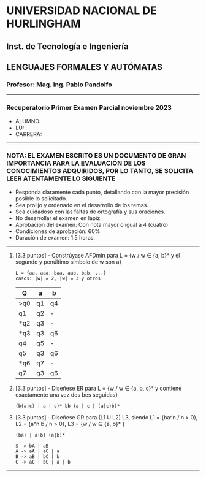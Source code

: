 # UNIVERSIDAD NACIONAL DE HURLINGHAM

## Inst. de Tecnología e Ingeniería

## LENGUAJES FORMALES Y AUTÓMATAS

### Profesor: Mag. Ing. Pablo Pandolfo

---

### Recuperatorio Primer Examen Parcial noviembre 2023

* ALUMNO:  
* LU:
* CARRERA:

---

### NOTA: EL EXAMEN ESCRITO ES UN DOCUMENTO DE GRAN IMPORTANCIA PARA LA EVALUACIÓN DE LOS CONOCIMIENTOS ADQUIRIDOS, POR LO TANTO, SE SOLICITA LEER ATENTAMENTE LO SIGUIENTE

* Responda claramente cada punto, detallando con la mayor precisión posible lo solicitado.
* Sea prolijo y ordenado en el desarrollo de los temas.
* Sea cuidadoso con las faltas de ortografía y sus oraciones.
* No desarrollar el examen en lápiz.
* Aprobación del examen: Con nota mayor o igual a 4 (cuatro)
* Condiciones de aprobación: 60%
* Duración de examen: 1.5 horas.

---

1. [3.3 puntos] - Constrúyase AFDmin para L = {w / w ∈ {a, b}* y el segundo y penúltimo símbolo de w son a}

    ```plain
    L = {aa, aaa, baa, aab, bab, ...}
    casos: |w| = 2, |w| = 3 y otros
    ```

    | Q | a | b |
    | -- | -- | -- |
    | >q0| q1 | q4 |
    | q1 | q2 | - |
    | *q2| q3 | - |
    | *q3| q3 | q6 |
    | q4 | q5 | - |
    | q5 | q3 | q6 |
    | *q6| q7 | - |
    | q7 | q3 | q6 |

1. [3.3 puntos] - Diseñese ER para L = {w / w ∈ {a, b, c}* y contiene exactamente una vez dos bes seguidas}

    ```plain
    (b(a|c) | a | c)* bb (a | c | (a|c)b)*
    ```

1. [3.3 puntos] - Diseñese GR para (L1 U L2) L3, siendo L1 = {ba^n / n > 0}, L2 = {a^n b / n > 0}, L3 = {w / w ∈ {a, b}* }

    ```grammar
    (ba+ | a+b) (a|b)*

    S -> bA | aB
    A -> aA | aC | a
    B -> aB | bC | b
    C -> aC | bC | a | b
    ```

---

